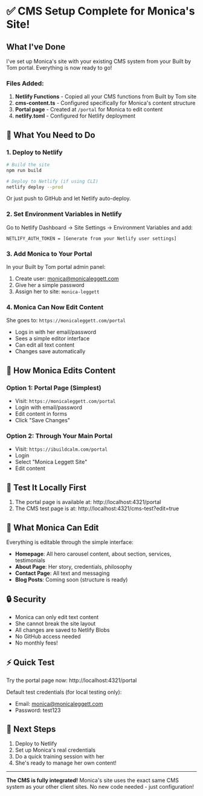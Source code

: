 # ✅ CMS Setup Complete for Monica's Site!

## What I've Done

I've set up Monica's site with your existing CMS system from your Built by Tom portal. Everything is now ready to go!

### Files Added:
1. **Netlify Functions** - Copied all your CMS functions from Built by Tom site
2. **cms-content.ts** - Configured specifically for Monica's content structure
3. **Portal page** - Created at `/portal` for Monica to edit content
4. **netlify.toml** - Configured for Netlify deployment

## 🚀 What You Need to Do

### 1. Deploy to Netlify
```bash
# Build the site
npm run build

# Deploy to Netlify (if using CLI)
netlify deploy --prod
```

Or just push to GitHub and let Netlify auto-deploy.

### 2. Set Environment Variables in Netlify
Go to Netlify Dashboard → Site Settings → Environment Variables and add:
```
NETLIFY_AUTH_TOKEN = [Generate from your Netlify user settings]
```

### 3. Add Monica to Your Portal
In your Built by Tom portal admin panel:
1. Create user: monica@monicaleggett.com
2. Give her a simple password
3. Assign her to site: `monica-leggett`

### 4. Monica Can Now Edit Content
She goes to: `https://monicaleggett.com/portal`
- Logs in with her email/password
- Sees a simple editor interface
- Can edit all text content
- Changes save automatically

## 📱 How Monica Edits Content

### Option 1: Portal Page (Simplest)
- Visit: `https://monicaleggett.com/portal`
- Login with email/password
- Edit content in forms
- Click "Save Changes"

### Option 2: Through Your Main Portal
- Visit: `https://ibuildcalm.com/portal`
- Login
- Select "Monica Leggett Site"
- Edit content

## 🧪 Test It Locally First

1. The portal page is available at: http://localhost:4321/portal
2. The CMS test page is at: http://localhost:4321/cms-test?edit=true

## 📝 What Monica Can Edit

Everything is editable through the simple interface:
- **Homepage**: All hero carousel content, about section, services, testimonials
- **About Page**: Her story, credentials, philosophy
- **Contact Page**: All text and messaging
- **Blog Posts**: Coming soon (structure is ready)

## 🔒 Security

- Monica can only edit text content
- She cannot break the site layout
- All changes are saved to Netlify Blobs
- No GitHub access needed
- No monthly fees!

## ⚡ Quick Test

Try the portal page now: http://localhost:4321/portal

Default test credentials (for local testing only):
- Email: monica@monicaleggett.com
- Password: test123

## 🎯 Next Steps

1. Deploy to Netlify
2. Set up Monica's real credentials
3. Do a quick training session with her
4. She's ready to manage her own content!

---

**The CMS is fully integrated!** Monica's site uses the exact same CMS system as your other client sites. No new code needed - just configuration!